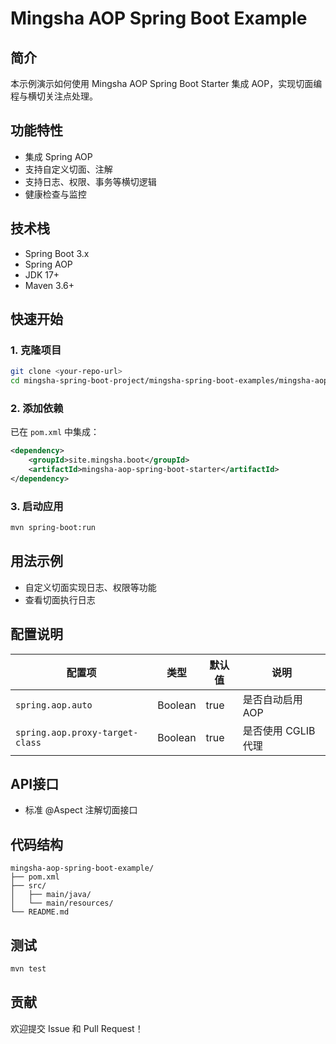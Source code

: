 # Mingsha AOP Spring Boot Example

## 简介

本示例演示如何使用 Mingsha AOP Spring Boot Starter 集成 AOP，实现切面编程与横切关注点处理。

## 功能特性

- 集成 Spring AOP
- 支持自定义切面、注解
- 支持日志、权限、事务等横切逻辑
- 健康检查与监控

## 技术栈

- Spring Boot 3.x
- Spring AOP
- JDK 17+
- Maven 3.6+

## 快速开始

### 1. 克隆项目

```bash
git clone <your-repo-url>
cd mingsha-spring-boot-project/mingsha-spring-boot-examples/mingsha-aop-spring-boot-example
```

### 2. 添加依赖

已在 `pom.xml` 中集成：

```xml
<dependency>
    <groupId>site.mingsha.boot</groupId>
    <artifactId>mingsha-aop-spring-boot-starter</artifactId>
</dependency>
```

### 3. 启动应用

```bash
mvn spring-boot:run
```

## 用法示例

- 自定义切面实现日志、权限等功能
- 查看切面执行日志

## 配置说明

| 配置项 | 类型 | 默认值 | 说明 |
|--------|------|--------|------|
| `spring.aop.auto` | Boolean | true | 是否自动启用 AOP |
| `spring.aop.proxy-target-class` | Boolean | true | 是否使用 CGLIB 代理 |

## API接口

- 标准 @Aspect 注解切面接口

## 代码结构

```
mingsha-aop-spring-boot-example/
├── pom.xml
├── src/
│   ├── main/java/
│   └── main/resources/
└── README.md
```

## 测试

```bash
mvn test
```

## 贡献

欢迎提交 Issue 和 Pull Request！ 